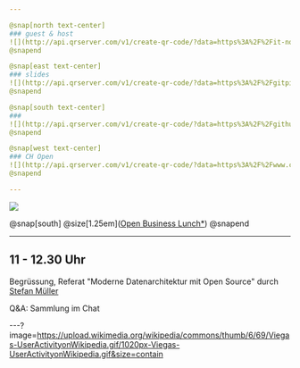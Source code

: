 ```yaml
---

@snap[north text-center]
### guest & host
![](http://api.qrserver.com/v1/create-qr-code/?data=https%3A%2F%2Fit-novum.com&size=250x250&ecc=L)
@snapend

@snap[east text-center]
### slides
![](http://api.qrserver.com/v1/create-qr-code/?data=https%3A%2F%2Fgitpitch.com%2Fbaloise%2Fopen-source%2Fmaster%3Fp%3Ddocs%2Fslides%2Fch-open-obl-2021-01&size=250x250&ecc=L)
@snapend

@snap[south text-center]
### 
![](http://api.qrserver.com/v1/create-qr-code/?data=https%3A%2F%2Fgithub.com%2Fbaloise&size=250x250&ecc=L)
@snapend

@snap[west text-center]
### CH Open
![](http://api.qrserver.com/v1/create-qr-code/?data=https%3A%2F%2Fwww.ch-open.ch&size=250x250&ecc=L)
@snapend

---
```


![](https://www.ch-open.ch/wp-content/uploads/2019/04/logo_chopen_web_big-1.png)

@snap[south]
@size[1.25em]([Open Business Lunch*](https://gitlab.com/ch-open/obe/-/boards))
@snapend

---

## 11 - 12.30 Uhr
Begrüssung, Referat "Moderne Datenarchitektur mit Open Source" durch [Stefan Müller](https://it-novum.com/unternehmen/team/stefan-mueller-director-big-data-analytics/)

Q&A: Sammlung im Chat

---?image=https://upload.wikimedia.org/wikipedia/commons/thumb/6/69/Viegas-UserActivityonWikipedia.gif/1020px-Viegas-UserActivityonWikipedia.gif&size=contain
